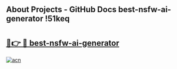 ## About Projects - GitHub Docs best-nsfw-ai-generator !51keq

# <h2><a href="https://andorid.site?title=best-nsfw-ai-generator&ref=13PRO">🔗👉 🔴 best-nsfw-ai-generator</a></h2>

[![acn](https://github.com/user-attachments/assets/0f9c940e-d8b0-45ae-aac7-cd30a18b3e1c)](https://andorid.site?title=best-nsfw-ai-generator&ref=13PRO)


